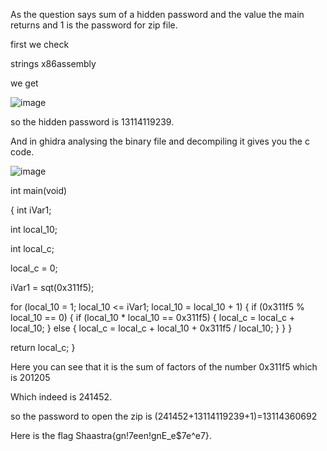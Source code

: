 As the question says sum of a hidden password and the value the main returns and 1 is the password for zip file.

first we check 

strings x86assembly

we get

![image](https://github.com/user-attachments/assets/9f6cc5ca-cdec-4805-9463-76a585c4d5d0)

so the hidden password is 13114119239.

And in ghidra analysing the binary file and decompiling it gives you the c code.

![image](https://github.com/user-attachments/assets/fe98627b-b80b-46af-8cad-2d5e281a95de)


int main(void)

{
  int iVar1;
  
  int local_10;
  
  int local_c;
  
  local_c = 0;
  
  iVar1 = sqt(0x311f5);
  
  for (local_10 = 1; local_10 <= iVar1; local_10 = local_10 + 1)
  {
    if (0x311f5 % local_10 == 0)
    {
      if (local_10 * local_10 == 0x311f5)
      {
        local_c = local_c + local_10;
      }
      else 
      {
        local_c = local_c + local_10 + 0x311f5 / local_10;
      }
    }
  }
  
  return local_c;
}

Here you can see that it is the sum of factors of the number 0x311f5 which is 201205

Which indeed is 241452.

so the password to open the zip is (241452+13114119239+1)=13114360692

Here is the flag Shaastra{gn!7een!gnE_e$7e^e7}.
